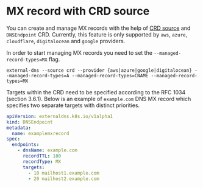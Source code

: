 # MX record with CRD source

You can create and manage MX records with the help of [CRD source](../sources/crd.md)
and `DNSEndpoint` CRD. Currently, this feature is only supported by `aws`, `azure`, `cloudflare`, `digitalocean` and `google` providers.

In order to start managing MX records you need to set the `--managed-record-types=MX` flag.

```console
external-dns --source crd --provider {aws|azure|google|digitalocean} --managed-record-types=A --managed-record-types=CNAME --managed-record-types=MX
```

Targets within the CRD need to be specified according to the RFC 1034 (section 3.6.1). Below is an example of
`example.com` DNS MX record which specifies two separate targets with distinct priorities.

```yaml
apiVersion: externaldns.k8s.io/v1alpha1
kind: DNSEndpoint
metadata:
  name: examplemxrecord
spec:
  endpoints:
    - dnsName: example.com
      recordTTL: 180
      recordType: MX
      targets:
        - 10 mailhost1.example.com
        - 20 mailhost2.example.com
```
